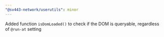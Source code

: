 ```yaml
---
"@sv443-network/userutils": minor
---
```


Added function `isDomLoaded()` to check if the DOM is queryable, regardless of `@run-at` setting
